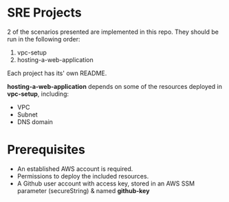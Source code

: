 # SRE Projects

2 of the scenarios presented are implemented in this repo. They should be run in the following order:

1. vpc-setup
2. hosting-a-web-application

Each project has its' own README.

**hosting-a-web-application** depends on some of the resources deployed in **vpc-setup**, including:

- VPC
- Subnet
- DNS domain

# Prerequisites

- An established AWS account is required.
- Permissions to deploy the included resources.
- A Github user account with access key, stored in an AWS SSM parameter (secureString) & named **github-key**
